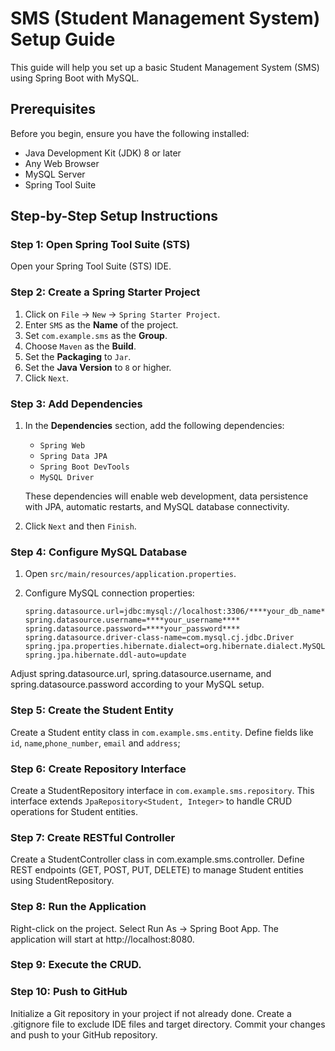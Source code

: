 # SMS (Student Management System) Setup Guide

This guide will help you set up a basic Student Management System (SMS) using Spring Boot with MySQL.

## Prerequisites

Before you begin, ensure you have the following installed:

- Java Development Kit (JDK) 8 or later
- Any Web Browser
- MySQL Server
- Spring Tool Suite

## Step-by-Step Setup Instructions

### Step 1: Open Spring Tool Suite (STS)

Open your Spring Tool Suite (STS) IDE.

### Step 2: Create a Spring Starter Project

1. Click on `File` -> `New` -> `Spring Starter Project`.
2. Enter `SMS` as the **Name** of the project.
3. Set `com.example.sms` as the **Group**.
4. Choose `Maven` as the **Build**.
5. Set the **Packaging** to `Jar`.
6. Set the **Java Version** to `8` or higher.
7. Click `Next`.

### Step 3: Add Dependencies

1. In the **Dependencies** section, add the following dependencies:
   - `Spring Web`
   - `Spring Data JPA`
   - `Spring Boot DevTools`
   - `MySQL Driver`

   These dependencies will enable web development, data persistence with JPA, automatic restarts, and MySQL database connectivity.

2. Click `Next` and then `Finish`.

### Step 4: Configure MySQL Database

1. Open `src/main/resources/application.properties`.
2. Configure MySQL connection properties:

   ```properties
   spring.datasource.url=jdbc:mysql://localhost:3306/****your_db_name****
   spring.datasource.username=****your_username****
   spring.datasource.password=****your_password****
   spring.datasource.driver-class-name=com.mysql.cj.jdbc.Driver
   spring.jpa.properties.hibernate.dialect=org.hibernate.dialect.MySQL8Dialect
   spring.jpa.hibernate.ddl-auto=update
Adjust spring.datasource.url, spring.datasource.username, and spring.datasource.password according to your MySQL setup.

### Step 5: Create the Student Entity
Create a Student entity class in `com.example.sms.entity`. Define fields like `id`, `name`,`phone_number`, `email` and `address`;

### Step 6: Create Repository Interface
Create a StudentRepository interface in `com.example.sms.repository`. This interface extends `JpaRepository<Student, Integer>` to handle CRUD operations for Student entities.

### Step 7: Create RESTful Controller
Create a StudentController class in com.example.sms.controller. Define REST endpoints (GET, POST, PUT, DELETE) to manage Student entities using StudentRepository.

### Step 8: Run the Application
Right-click on the project.
Select Run As -> Spring Boot App.
The application will start at http://localhost:8080.

### Step 9: Execute the CRUD.

### Step 10: Push to GitHub
Initialize a Git repository in your project if not already done.
Create a .gitignore file to exclude IDE files and target directory.
Commit your changes and push to your GitHub repository.






